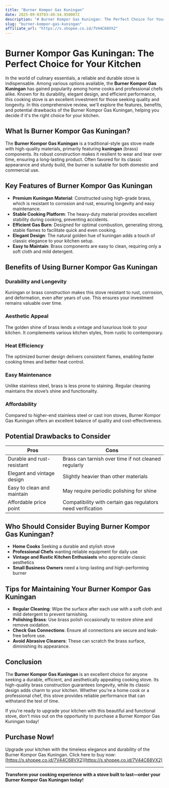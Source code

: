 ```yaml
---
title: "Burner Kompor Gas Kuningan"
date: 2025-09-03T03:49:54.950007Z
description: "# Burner Kompor Gas Kuningan: The Perfect Choice for Your Kitchen..."
slug: "burner-kompor-gas-kuningan"
affiliate_url: "https://s.shopee.co.id/7V44C68VX2"
---
```

# Burner Kompor Gas Kuningan: The Perfect Choice for Your Kitchen

In the world of culinary essentials, a reliable and durable stove is indispensable. Among various options available, the **Burner Kompor Gas Kuningan** has gained popularity among home cooks and professional chefs alike. Known for its durability, elegant design, and efficient performance, this cooking stove is an excellent investment for those seeking quality and longevity. In this comprehensive review, we'll explore the features, benefits, and potential drawbacks of the Burner Kompor Gas Kuningan, helping you decide if it's the right choice for your kitchen.

## What Is Burner Kompor Gas Kuningan?

The **Burner Kompor Gas Kuningan** is a traditional-style gas stove made with high-quality materials, primarily featuring **kuningan** (brass) components. Its robust construction makes it resilient to wear and tear over time, ensuring a long-lasting product. Often favored for its classic appearance and sturdy build, the burner is suitable for both domestic and commercial use.

## Key Features of Burner Kompor Gas Kuningan

- **Premium Kuningan Material**: Constructed using high-grade brass, which is resistant to corrosion and rust, ensuring longevity and easy maintenance.
- **Stable Cooking Platform**: The heavy-duty material provides excellent stability during cooking, preventing accidents.
- **Efficient Gas Burn**: Designed for optimal combustion, generating strong, stable flames to facilitate quick and even cooking.
- **Elegant Design**: The natural golden hue of kuningan adds a touch of classic elegance to your kitchen setup.
- **Easy to Maintain**: Brass components are easy to clean, requiring only a soft cloth and mild detergent.

## Benefits of Using Burner Kompor Gas Kuningan

### Durability and Longevity
Kuningan or brass construction makes this stove resistant to rust, corrosion, and deformation, even after years of use. This ensures your investment remains valuable over time.

### Aesthetic Appeal
The golden shine of brass lends a vintage and luxurious look to your kitchen. It complements various kitchen styles, from rustic to contemporary.

### Heat Efficiency
The optimized burner design delivers consistent flames, enabling faster cooking times and better heat control.

### Easy Maintenance
Unlike stainless steel, brass is less prone to staining. Regular cleaning maintains the stove’s shine and functionality.

### Affordability
Compared to higher-end stainless steel or cast iron stoves, Burner Kompor Gas Kuningan offers an excellent balance of quality and cost-effectiveness.

## Potential Drawbacks to Consider

| Pros                       | Cons                                           |
|----------------------------|------------------------------------------------|
| Durable and rust-resistant | Brass can tarnish over time if not cleaned regularly |
| Elegant and vintage design | Slightly heavier than other materials          |
| Easy to clean and maintain | May require periodic polishing for shine     |
| Affordable price point     | Compatibility with certain gas regulators need verification |

## Who Should Consider Buying Burner Kompor Gas Kuningan?

- **Home Cooks** Seeking a durable and stylish stove
- **Professional Chefs** wanting reliable equipment for daily use
- **Vintage and Rustic Kitchen Enthusiasts** who appreciate classic aesthetics
- **Small Business Owners** need a long-lasting and high-performing burner

## Tips for Maintaining Your Burner Kompor Gas Kuningan

- **Regular Cleaning**: Wipe the surface after each use with a soft cloth and mild detergent to prevent tarnishing.
- **Polishing Brass**: Use brass polish occasionally to restore shine and remove oxidation.
- **Check Gas Connections**: Ensure all connections are secure and leak-free before use.
- **Avoid Abrasive Cleaners**: These can scratch the brass surface, diminishing its appearance.

## Conclusion

The **Burner Kompor Gas Kuningan** is an excellent choice for anyone seeking a durable, efficient, and aesthetically appealing cooking stove. Its high-quality brass construction guarantees longevity, while its classic design adds charm to your kitchen. Whether you're a home cook or a professional chef, this stove provides reliable performance that can withstand the test of time.

If you're ready to upgrade your kitchen with this beautiful and functional stove, don't miss out on the opportunity to purchase a Burner Kompor Gas Kuningan today!

## Purchase Now!

Upgrade your kitchen with the timeless elegance and durability of the Burner Kompor Gas Kuningan. Click here to buy now: [https://s.shopee.co.id/7V44C68VX2](https://s.shopee.co.id/7V44C68VX2)

---

**Transform your cooking experience with a stove built to last—order your Burner Kompor Gas Kuningan today!**